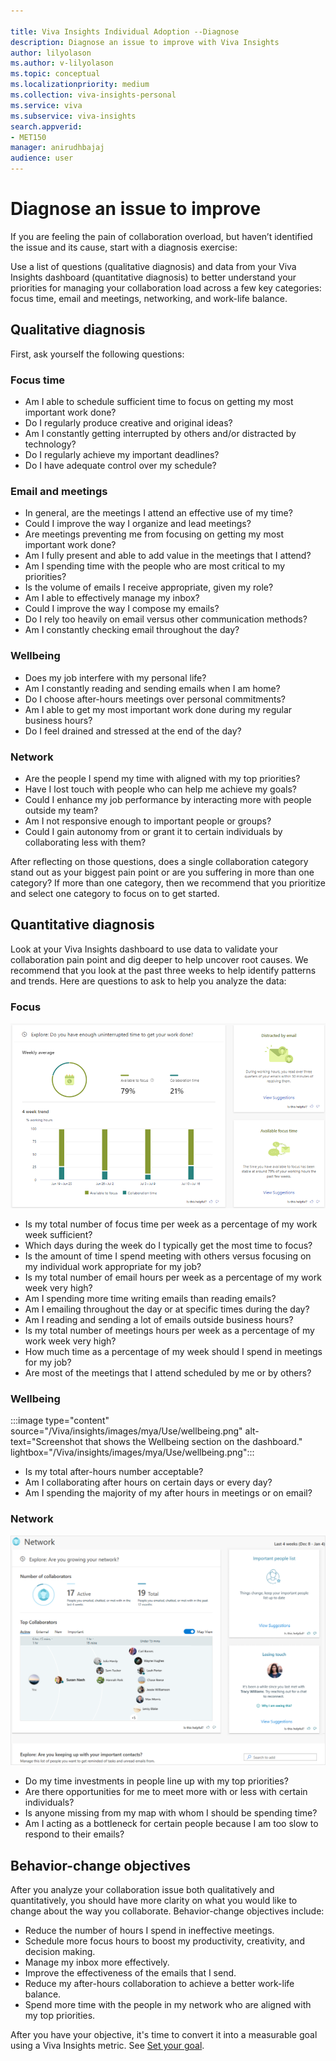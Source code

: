 ```yaml
---

title: Viva Insights Individual Adoption --Diagnose 
description: Diagnose an issue to improve with Viva Insights
author: lilyolason
ms.author: v-lilyolason
ms.topic: conceptual
ms.localizationpriority: medium 
ms.collection: viva-insights-personal 
ms.service: viva 
ms.subservice: viva-insights 
search.appverid: 
- MET150 
manager: anirudhbajaj
audience: user
---
```


# Diagnose an issue to improve

If you are feeling the pain of collaboration overload, but haven’t identified the issue and its cause, start with a diagnosis exercise:

Use a list of questions (qualitative diagnosis) and data from your Viva Insights dashboard (quantitative diagnosis) to better understand your priorities for managing your collaboration load across a few key categories: focus time, email and meetings, networking, and work-life balance.

## Qualitative diagnosis

First, ask yourself the following questions:

### Focus time

 * Am I able to schedule sufficient time to focus on getting my most important work done?
 * Do I regularly produce creative and original ideas?
 * Am I constantly getting interrupted by others and/or distracted by technology?
 * Do I regularly achieve my important deadlines?
 * Do I have adequate control over my schedule?

### Email and meetings

 * In general, are the meetings I attend an effective use of my time?
 * Could I improve the way I organize and lead meetings?
 * Are meetings preventing me from focusing on getting my most important work done?
 * Am I fully present and able to add value in the meetings that I attend?
 * Am I spending time with the people who are most critical to my priorities?
 * Is the volume of emails I receive appropriate, given my role?
 * Am I able to effectively manage my inbox?
 * Could I improve the way I compose my emails?
 * Do I rely too heavily on email versus other communication methods?
 * Am I constantly checking email throughout the day?


### Wellbeing

 * Does my job interfere with my personal life?
 * Am I constantly reading and sending emails when I am home?
 * Do I choose after-hours meetings over personal commitments?
 * Am I able to get my most important work done during my regular business hours?
 * Do I feel drained and stressed at the end of the day?

### Network

 * Are the people I spend my time with aligned with my top priorities?
 * Have I lost touch with people who can help me achieve my goals?
 * Could I enhance my job performance by interacting more with people outside my team?
 * Am I not responsive enough to important people or groups?
 * Could I gain autonomy from or grant it to certain individuals by collaborating less with them? 

After reflecting on those questions, does a single collaboration category stand out as your biggest pain point or are you suffering in more than one category? If more than one category, then we recommend that you prioritize and select one category to focus on to get started.

## Quantitative diagnosis

Look at your Viva Insights dashboard to use data to validate your collaboration pain point and dig deeper to help uncover root causes. We recommend that you look at the past three weeks to help identify patterns and trends. Here are questions to ask to help you analyze the data:

### Focus

![Screenshot that shows the Focus section on the dashboard.](/Viva/insights/images/mya/Use/focus-dashboard.png)

* Is my total number of focus time per week as a percentage of my work week sufficient?
* Which days during the week do I typically get the most time to focus?
* Is the amount of time I spend meeting with others versus focusing on my individual work appropriate for my job?
* Is my total number of email hours per week as a percentage of my work week very high?
* Am I spending more time writing emails than reading emails?
* Am I emailing throughout the day or at specific times during the day?
* Am I reading and sending a lot of emails outside business hours?
* Is my total number of meetings hours per week as a percentage of my work week very high?
* How much time as a percentage of my week should I spend in meetings for my job?
* Are most of the meetings that I attend scheduled by me or by others?

### Wellbeing

:::image type="content" source="/Viva/insights/images/mya/Use/wellbeing.png" alt-text="Screenshot that shows the Wellbeing section on the dashboard." lightbox="/Viva/insights/images/mya/Use/wellbeing.png":::

* Is my total after-hours number acceptable?
* Am I collaborating after hours on certain days or every day?
* Am I spending the majority of my after hours in meetings or on email?

### Network

![Screenshot that shows the Network section on the dashboard.](/Viva/insights/images/mya/Use/network.png)

* Do my time investments in people line up with my top priorities?
* Are there opportunities for me to meet more with or less with certain individuals?
* Is anyone missing from my map with whom I should be spending time?
* Am I acting as a bottleneck for certain people because I am too slow to respond to their emails?

## Behavior-change objectives

After you analyze your collaboration issue both qualitatively and quantitatively, you should have more clarity on what you would like to change about the way you collaborate. Behavior-change objectives include: 

* Reduce the number of hours I spend in ineffective meetings.
* Schedule more focus hours to boost my productivity, creativity, and decision making.
* Manage my inbox more effectively.
* Improve the effectiveness of the emails that I send.
* Reduce my after-hours collaboration to achieve a better work-life balance.
* Spend more time with the people in my network who are aligned with my top priorities.

After you have your objective, it's time to convert it into a measurable goal using a Viva Insights metric. See [Set your goal](../MyA-Adoption/Indiv-adopt-set-goals.md).
